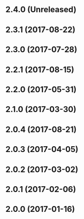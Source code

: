 ## 2.4.0 (Unreleased)

## 2.3.1 (2017-08-22)
## 2.3.0 (2017-07-28)

## 2.2.1 (2017-08-15)
## 2.2.0 (2017-05-31)

## 2.1.0 (2017-03-30)

## 2.0.4 (2017-08-21)
## 2.0.3 (2017-04-05)
## 2.0.2 (2017-03-02)
## 2.0.1 (2017-02-06)
## 2.0.0 (2017-01-16)